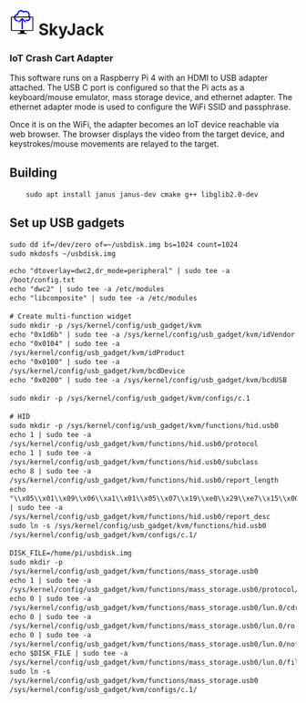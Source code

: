 # ![Logo](https://github.com/catid/kvm/raw/master/art/logo_44.png "Logo") SkyJack
### IoT Crash Cart Adapter

This software runs on a Raspberry Pi 4 with an HDMI to USB adapter attached.
The USB C port is configured so that the Pi acts as a keyboard/mouse emulator, mass storage device, and ethernet adapter.
The ethernet adapter mode is used to configure the WiFi SSID and passphrase.

Once it is on the WiFi, the adapter becomes an IoT device reachable via web browser.
The browser displays the video from the target device, and keystrokes/mouse movements are relayed to the target.


## Building

```
    sudo apt install janus janus-dev cmake g++ libglib2.0-dev
```

## Set up USB gadgets

```
sudo dd if=/dev/zero of=~/usbdisk.img bs=1024 count=1024
sudo mkdosfs ~/usbdisk.img
```

```
echo "dtoverlay=dwc2,dr_mode=peripheral" | sudo tee -a /boot/config.txt
echo "dwc2" | sudo tee -a /etc/modules
echo "libcomposite" | sudo tee -a /etc/modules

# Create multi-function widget
sudo mkdir -p /sys/kernel/config/usb_gadget/kvm
echo "0x1d6b" | sudo tee -a /sys/kernel/config/usb_gadget/kvm/idVendor
echo "0x0104" | sudo tee -a /sys/kernel/config/usb_gadget/kvm/idProduct
echo "0x0100" | sudo tee -a /sys/kernel/config/usb_gadget/kvm/bcdDevice
echo "0x0200" | sudo tee -a /sys/kernel/config/usb_gadget/kvm/bcdUSB

sudo mkdir -p /sys/kernel/config/usb_gadget/kvm/configs/c.1

# HID
sudo mkdir -p /sys/kernel/config/usb_gadget/kvm/functions/hid.usb0
echo 1 | sudo tee -a /sys/kernel/config/usb_gadget/kvm/functions/hid.usb0/protocol
echo 1 | sudo tee -a /sys/kernel/config/usb_gadget/kvm/functions/hid.usb0/subclass
echo 8 | sudo tee -a /sys/kernel/config/usb_gadget/kvm/functions/hid.usb0/report_length
echo "\\x05\\x01\\x09\\x06\\xa1\\x01\\x05\\x07\\x19\\xe0\\x29\\xe7\\x15\\x00\\x25\\x01\\x75\\x01\\x95\\x08\\x81\\x02\\x95\\x01\\x75\\x08\\x81\\x03\\x95\\x05\\x75\\x01\\x05\\x08\\x19\\x01\\x29\\x05\\x91\\x02\\x95\\x01\\x75\\x03\\x91\\x03\\x95\\x06\\x75\\x08\\x15\\x00\\x25\\x65\\x05\\x07\\x19\\x00\\x29\\x65\\x81\\x00\\xc0" | sudo tee -a /sys/kernel/config/usb_gadget/kvm/functions/hid.usb0/report_desc
sudo ln -s /sys/kernel/config/usb_gadget/kvm/functions/hid.usb0 /sys/kernel/config/usb_gadget/kvm/configs/c.1/

DISK_FILE=/home/pi/usbdisk.img
sudo mkdir -p /sys/kernel/config/usb_gadget/kvm/functions/mass_storage.usb0
echo 1 | sudo tee -a /sys/kernel/config/usb_gadget/kvm/functions/mass_storage.usb0/protocol/stall
echo 0 | sudo tee -a /sys/kernel/config/usb_gadget/kvm/functions/mass_storage.usb0/lun.0/cdrom
echo 0 | sudo tee -a /sys/kernel/config/usb_gadget/kvm/functions/mass_storage.usb0/lun.0/ro
echo 0 | sudo tee -a /sys/kernel/config/usb_gadget/kvm/functions/mass_storage.usb0/lun.0/nofua
echo $DISK_FILE | sudo tee -a /sys/kernel/config/usb_gadget/kvm/functions/mass_storage.usb0/lun.0/file
sudo ln -s /sys/kernel/config/usb_gadget/kvm/functions/mass_storage.usb0 /sys/kernel/config/usb_gadget/kvm/configs/c.1/
```
